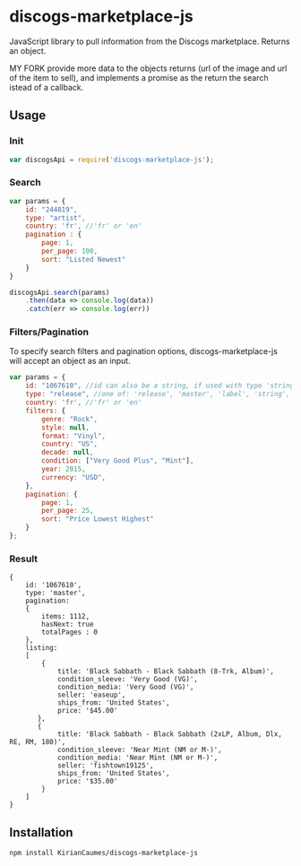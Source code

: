# discogs-marketplace-js

JavaScript library to pull information from the Discogs marketplace.  Returns an object.

MY FORK provide more data to the objects returns (url of the image and url of the item to sell), and implements a promise as the return the search istead of a callback.

## Usage

### Init

````javascript
var discogsApi = require('discogs-marketplace-js');
````

### Search

````javascript
var params = {
    id: "244819",
    type: "artist",
    country: 'fr', //'fr' or 'en'
    pagination : {
        page: 1,
        per_page: 100,
        sort: "Listed Newest"
    }
}

discogsApi.search(params)
    .then(data => console.log(data))
    .catch(err => console.log(err))
````

### Filters/Pagination

To specify search filters and pagination options, discogs-marketplace-js will accept an object as an input.

````javascript
var params = {
    id: "1067610", //id can also be a string, if used with type 'string'
    type: "release", //one of: 'release', 'master', 'label', 'string', OR 'artist' (with artist ID)
    country: 'fr', //'fr' or 'en'
    filters: {
        genre: "Rock",
        style: null,
        format: "Vinyl",
        country: "US",
        decade: null,
        condition: ["Very Good Plus", "Mint"],
        year: 2015,
        currency: "USD",
    },
    pagination: {
        page: 1,
        per_page: 25,
        sort: "Price Lowest Highest"
    }
};
````

### Result

````
{
	id: '1067610',
	type: 'master',
	pagination: 
	{ 
		items: 1112, 
		hasNext: true
		totalPages : 0 
	},
  	listing: 
   	[ 
   		{	
   			title: 'Black Sabbath - Black Sabbath (8-Trk, Album)',
			condition_sleeve: 'Very Good (VG)',
			condition_media: 'Very Good (VG)',
			seller: 'easeup',
			ships_from: 'United States',
			price: '$45.00' 
	   },
	   { 
	   		title: 'Black Sabbath - Black Sabbath (2xLP, Album, Dlx, RE, RM, 180)',
			condition_sleeve: 'Near Mint (NM or M-)',
			condition_media: 'Near Mint (NM or M-)',
			seller: 'fishtown19125',
			ships_from: 'United States',
			price: '$35.00' 
		}
	]
}
````

## Installation

```sh
npm install KirianCaumes/discogs-marketplace-js
```
